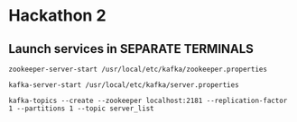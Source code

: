 # Hackathon 2

## Launch services in SEPARATE TERMINALS

`zookeeper-server-start /usr/local/etc/kafka/zookeeper.properties`

`kafka-server-start /usr/local/etc/kafka/server.properties`

`kafka-topics --create --zookeeper localhost:2181 --replication-factor 1 --partitions 1 --topic server_list`
